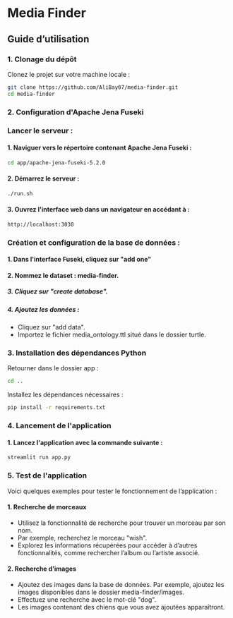 # Media Finder

## Guide d’utilisation

### 1. Clonage du dépôt
Clonez le projet sur votre machine locale :
```bash
git clone https://github.com/AliBay07/media-finder.git
cd media-finder
```

### 2. Configuration d'Apache Jena Fuseki

### Lancer le serveur :

#### 1. Naviguer vers le répertoire contenant Apache Jena Fuseki :

```bash
cd app/apache-jena-fuseki-5.2.0
```

#### 2. Démarrez le serveur :

```bash
./run.sh
```

#### 3. Ouvrez l'interface web dans un navigateur en accédant à :

```bash
http://localhost:3030
```

### Création et configuration de la base de données :

#### 1. Dans l'interface Fuseki, cliquez sur "add one"

#### 2. Nommez le dataset : media-finder.

##### 3. Cliquez sur "create database".

##### 4. Ajoutez les données :

- Cliquez sur "add data".
- Importez le fichier media_ontology.ttl situé dans le dossier turtle.

### 3. Installation des dépendances Python 

Retourner dans le dossier app :
```bash
cd ..
```
Installez les dépendances nécessaires :

```bash
pip install -r requirements.txt
```

### 4. Lancement de l'application

#### 1. Lancez l'application avec la commande suivante :
```bash
streamlit run app.py
```

### 5. Test de l'application 

Voici quelques exemples pour tester le fonctionnement de l’application :

#### 1. Recherche de morceaux

- Utilisez la fonctionnalité de recherche pour trouver un morceau par son nom.
- Par exemple, recherchez le morceau "wish".
- Explorez les informations récupérées pour accéder à d’autres fonctionnalités, comme rechercher l’album ou l’artiste associé.

#### 2. Recherche d’images

- Ajoutez des images dans la base de données. Par exemple, ajoutez les images disponibles dans le dossier media-finder/images.
- Effectuez une recherche avec le mot-clé "dog".
- Les images contenant des chiens que vous avez ajoutées apparaîtront.